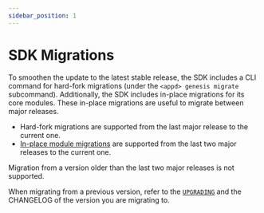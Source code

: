 ```yaml
---
sidebar_position: 1
---
```


# SDK Migrations

To smoothen the update to the latest stable release, the SDK includes a CLI command for hard-fork migrations (under the `<appd> genesis migrate` subcommand).
Additionally, the SDK includes in-place migrations for its core modules. These in-place migrations are useful to migrate between major releases.

* Hard-fork migrations are supported from the last major release to the current one.
* [In-place module migrations](https://docs.cosmos.network/main/core/upgrade#overwriting-genesis-functions) are supported from the last two major releases to the current one.

Migration from a version older than the last two major releases is not supported.

When migrating from a previous version, refer to the [`UPGRADING`](./02-upgrading.md) and the CHANGELOG of the version you are migrating to.
